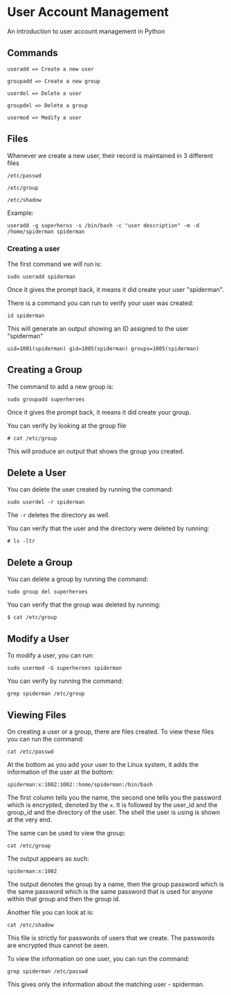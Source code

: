 # User Account Management
An introduction to user account management in Python

## Commands

```
useradd => Create a new user

groupadd => Create a new group

userdel => Delete a user

groupdel => Delete a group

usermod => Modify a user
```

## Files
Whenever we create a new user, their record is maintained in 3 different files

```
/etc/passwd

/etc/group

/etc/shadow
```

Example:

```
useradd -g superheros -s /bin/bash -c "user description" -m -d /home/spiderman spiderman
```

### Creating a user
The first command we will run is:
```
sudo useradd spiderman
```

Once it gives the prompt back, it means it did create your user "spiderman".

There is a command you can run to verify your user was created:

```
id spiderman
```

This will generate an output showing an ID assigned to the user "spiderman"

```
uid=1001(spiderman) gid=1005(spiderman) groups=1005(spiderman)
```

## Creating a Group
The command to add a new group is:

```
sudo groupadd superheroes
```
Once it gives the prompt back, it means it did create your group. 

You can verify by looking at the group file
```
# cat /etc/group
```
This will produce an output that shows the group you created.

## Delete a User
You can delete the user created by running the command:

```
sudo userdel -r spiderman
```

The `-r` deletes the directory as well.

You can verify that the user and the directory were deleted by running:

```
# ls -ltr
```

## Delete a Group
You can delete a group by running the command:
```
sudo group del superheroes
```

You can verify that the group was deleted by running:
```
$ cat /etc/group
```

## Modify a User
To modify a user, you can run:
```
sudo usermod -G superheroes spiderman
```
You can verify by running the command:
```
grep spiderman /etc/group
```

## Viewing Files
On creating a user or a group, there are files created. To view these files you can run the command:
```
cat /etc/passwd
```

At the bottom as you add your user to the Linux system, it adds the information of the user at the bottom:

```
spiderman:x:1002:1002::home/spiderman:/bin/bash
```

The first column tells you the name, the second one tells you the password which is encrypted, denoted by the `x`. It is followed by the user_id and the group_id and the directory of the user. The shell the user is using is shown at the very end.

The same can be used to view the group:
```
cat /etc/group
```
The output appears as such:
```
spiderman:x:1002
```
The output denotes the group by a name, then the group password which is the same password which is the same password that is used for anyone within that group and then the group id.

Another file you can look at is:
```
cat /etc/shadow
```

This file is strictly for passwords of users that we create. The passwords are encrypted thus cannot be seen.

To view the information on one user, you can run the command:
```
grep spiderman /etc/passwd
```
This gives only the information about the matching user - spiderman.